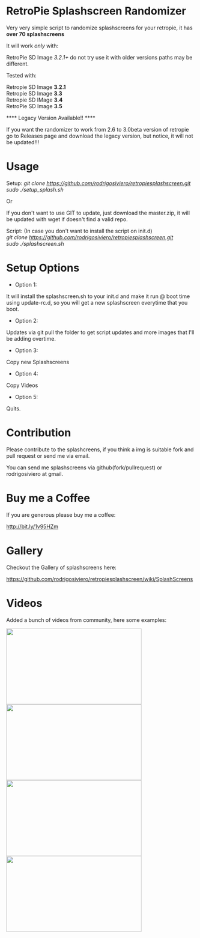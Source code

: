 RetroPie Splashscreen Randomizer
====================

Very very simple script to randomize splashscreens for your retropie, it has **over 70 splashscreens**


It will work *only* with:

RetroPie SD Image *3.2.1+* do not try use it with older versions paths may be different.

Tested with:

Retropie SD Image **3.2.1**  
Retropie SD Image **3.3**  
Retropie SD IMage **3.4**  
RetroPie SD Image **3.5**  


**** Legacy Version Available!! ****

If you want the randomizer to work from 2.6 to 3.0beta version of retropie go to Releases page and download the legacy version, but notice, it will not be updated!!!


Usage
====================

Setup:
*git clone https://github.com/rodrigosiviero/retropiesplashscreen.git*  
*sudo ./setup_splash.sh*

Or

If you don't want to use GIT to update, just download the master.zip, it will be updated with wget if doesn't find a valid repo.


Script: (In case you don't want to install the script on init.d)  
*git clone https://github.com/rodrigosiviero/retropiesplashscreen.git*  
*sudo ./splashscreen.sh*

Setup Options
====================

* Option 1:

It will install the splashscreen.sh to your init.d and make it run @ boot time using update-rc.d, so you will get a new splashscreen everytime that you boot.

* Option 2:

Updates via git pull the folder to get script updates and more images that I'll be adding overtime.

* Option 3:

Copy new Splashscreens

* Option 4:

Copy Videos

* Option 5:

Quits.

Contribution
====================
Please contribute to the splashcreens, if you think a img is suitable fork and pull request or send me via email.

You can send me splashscreens via github(fork/pullrequest) or rodrigosiviero at gmail.


Buy me a Coffee
====================
If you are generous please buy me a coffee:

http://bit.ly/1v95HZm


Gallery
====================

Checkout the Gallery of splashscreens here:

https://github.com/rodrigosiviero/retropiesplashscreen/wiki/SplashScreens

Videos
====================

Added a bunch of videos from community, here some examples:    

<a target="_blank" href="https://www.youtube.com/watch?v=-FfhVOgGCi4">
  <img src="https://j.gifs.com/jR89yz.gif" width="360" height="202">
</a>
<a target="_blank" href="https://www.youtube.com/watch?v=oXex6cLliYI">
<img src="https://j.gifs.com/kR709r.gif" width="360" height="202">
</a>
<a target="_blank" href="https://www.youtube.com/watch?v=VgsgdT9Pdso">
<img src="https://j.gifs.com/yPXvQz.gif" width="360" height="202">
</a>
<a target="_blank" href="https://www.youtube.com/watch?v=h33QfsFLlVA&feature=youtu.be">
<img src="https://j.gifs.com/31wxB4.gif" width="360" height="202">
</a>


